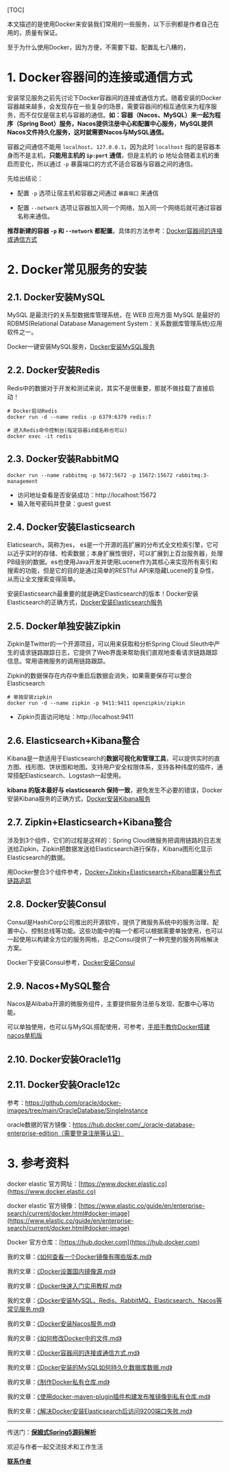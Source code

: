 [TOC]

本文描述的是使用Docker来安装我们常用的一些服务，以下示例都是作者自己在用的，质量有保证。

至于为什么使用Docker，因为方便，不需要下载、配置乱七八糟的，

# 1. Docker容器间的连接或通信方式

安装常见服务之前先讨论下Docker容器间的连接或通信方式。随着安装的Docker容器越来越多，会发现存在一些复杂的场景，需要容器间的相互通信来为程序服务，而不仅仅是宿主机与容器的通信。**如：容器（Nacos、MySQL）来一起为程序（Spring Boot）服务，Nacos提供注册中心和配置中心服务，MySQL提供Nacos文件持久化服务，这时就需要Nacos与MySQL通信。**

容器之间通信不能用 `localhost`、`127.0.0.1`，因为此时 `localhost` 指的是容器本身而不是主机，**只能用主机的 `ip:port` 通信**，但是主机的 ip 地址会随着主机的重启而变化，所以通过 `-p` 暴露端口的方式不适合容器与容器之间的通信。

先给出结论：

* 配置 `-p` 选项让宿主机和容器之间通过 `暴露端口` 来通信

* 配置 `--network` 选项让容器加入同一个网络，加入同一个网络后就可通过容器名称来通信。

**推荐新建的容器 `-p` 和 `--network` 都配置**。具体的方法参考：[Docker容器间的连接或通信方式](https://blog.csdn.net/yuchangyuan5237/article/details/131908975)

# 2. Docker常见服务的安装

## 2.1. Docker安装MySQL

MySQL 是最流行的关系型数据库管理系统，在 WEB 应用方面 MySQL 是最好的 RDBMS(Relational Database Management System：关系数据库管理系统)应用软件之一。

Docker一键安装MySQL服务，[Docker安装MySQL服务](https://blog.csdn.net/yuchangyuan5237/article/details/132014810)

## 2.2. Docker安装Redis

Redis中的数据对于开发和测试来说，其实不是很重要，那就不做挂载了直接启动！

```shell
# Docker启动Redis
docker run -d --name redis -p 6379:6379 redis:7

# 进入Redis命令控制台(指定容器id或名称也可以)
docker exec -it redis
```

## 2.3. Docker安装RabbitMQ

```shell
docker run --name rabbitmq -p 5672:5672 -p 15672:15672 rabbitmq:3-management
```

* 访问地址查看是否安装成功：http://localhost:15672
* 输入账号密码并登录：guest guest

## 2.4. Docker安装Elasticsearch

Elaticsearch，简称为es， es是一个开源的高扩展的分布式全文检索引擎，它可以近乎实时的存储、检索数据；本身扩展性很好，可以扩展到上百台服务器，处理PB级别的数据。es也使用Java开发并使用Lucene作为其核心来实现所有索引和搜索的功能，但是它的目的是通过简单的RESTful API来隐藏Lucene的复杂性，从而让全文搜索变得简单。

安装Elasticsearch最重要的就是确定Elasticsearch的版本！Docker安装Elasticsearch的正确方式，[Docker安装Elasticsearch服务](https://blog.csdn.net/yuchangyuan5237/article/details/132014872)

## 2.5. Docker单独安装Zipkin

Zipkin是Twitter的一个开源项目，可以用来获取和分析Spring Cloud Sleuth中产生的请求链路跟踪日志，它提供了Web界面来帮助我们直观地查看请求链路跟踪信息。常用语微服务的调用链路跟踪。

Zipkin的数据保存在内存中重启后数据会消失，如果需要保存可以整合Elasticsearch

```shell
# 单独安装zipkin
docker run -d --name zipkin -p 9411:9411 openzipkin/zipkin
```

* Zipkin页面访问地址：http://localhost:9411

## 2.6. Elasticsearch+Kibana整合

Kibana是一款适用于Elasticsearch的**数据可视化和管理工具**，可以提供实时的直方图、线形图、饼状图和地图。支持用户安全权限体系，支持各种纬度的插件，通常搭配Elasticsearch、Logstash一起使用。

**kibana 的版本最好与 elasticsearch 保持一致**，避免发生不必要的错误，Docker安装Kibana服务的正确方式，[Docker安装Kibana服务](https://blog.csdn.net/yuchangyuan5237/article/details/132015270)

## 2.7. Zipkin+Elasticsearch+Kibana整合

涉及到3个组件，它们的过程是这样的：Spring Cloud微服务把调用链路的日志发送给Zipkin，Zipkin把数据发送给Elasticsearch进行保存，Kibana图形化显示Elasticsearch的数据。

用Docker整合3个组件参考，[Docker+Zipkin+Elasticsearch+Kibana部署分布式链路追踪](https://blog.csdn.net/yuchangyuan5237/article/details/132053737)

## 2.8. Docker安装Consul

Consul是HashiCorp公司推出的开源软件，提供了微服务系统中的服务治理、配置中心、控制总线等功能。这些功能中的每一个都可以根据需要单独使用，也可以一起使用以构建全方位的服务网格，总之Consul提供了一种完整的服务网格解决方案。

Docker下安装Consul参考，[Docker安装Consul](https://blog.csdn.net/yuchangyuan5237/article/details/132053741)

## 2.9. Nacos+MySQL整合

Nacos是Alibaba开源的微服务组件，主要提供服务注册与发现、配置中心等功能。

可以单独使用，也可以与MySQL搭配使用，可参考，[手把手教你Docker搭建nacos单机版](https://blog.csdn.net/yuchangyuan5237/article/details/131878762)

## 2.10. Docker安装Oracle11g

## 2.11. Docker安装Oracle12c

参考：https://github.com/oracle/docker-images/tree/main/OracleDatabase/SingleInstance

oracle数据的官方镜像：https://hub.docker.com/_/oracle-database-enterprise-edition（需要登录注册等认证）

# 3. 参考资料

docker elastic 官方网址：[https://www.docker.elastic.co](https://www.docker.elastic.co)

docker elastic 官方镜像：[https://www.elastic.co/guide/en/enterprise-search/current/docker.html#docker-image](https://www.elastic.co/guide/en/enterprise-search/current/docker.html#docker-image)

Docker 官方仓库：[https://hub.docker.com](https://hub.docker.com)

我的文章：[《如何查看一个Docker镜像有哪些版本.md》](https://gitee.com/firefish985/article-list/tree/master/Docker)

我的文章：[《Docker设置国内镜像源.md》](https://gitee.com/firefish985/article-list/tree/master/Docker)

我的文章：[《Docker快速入门实用教程.md》](https://gitee.com/firefish985/article-list/tree/master/Docker)

我的文章：[《Docker安装MySQL、Redis、RabbitMQ、Elasticsearch、Nacos等常见服务.md》](https://gitee.com/firefish985/article-list/tree/master/Docker)

我的文章：[《Docker安装Nacos服务.md》](https://gitee.com/firefish985/article-list/tree/master/Docker)

我的文章：[《如何修改Docker中的文件.md》](https://gitee.com/firefish985/article-list/tree/master/Docker)

我的文章：[《Docker容器间的连接或通信方式.md》](https://gitee.com/firefish985/article-list/tree/master/Docker)

我的文章：[《Docker安装的MySQL如何持久化数据库数据.md》](https://gitee.com/firefish985/article-list/tree/master/Docker)

我的文章：[《制作Docker私有仓库.md》](https://gitee.com/firefish985/article-list/tree/master/Docker)

我的文章：[《使用docker-maven-plugin插件构建发布推镜像到私有仓库.md》](https://gitee.com/firefish985/article-list/tree/master/Docker)

我的文章：[《解决Docker安装Elasticsearch后访问9200端口失败.md》](https://gitee.com/firefish985/article-list/tree/master/Docker)

---

传送门：[**保姆式Spring5源码解析**](https://gitee.com/firefish985/spring-framework-deepanalysis/tree/5.1.x#项目介绍)

欢迎与作者一起交流技术和工作生活

[**联系作者**](https://gitee.com/firefish985/spring-framework-deepanalysis/tree/5.1.x#联系作者)
